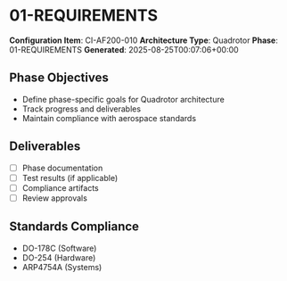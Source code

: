 # 01-REQUIREMENTS

**Configuration Item**: CI-AF200-010
**Architecture Type**: Quadrotor
**Phase**: 01-REQUIREMENTS
**Generated**: 2025-08-25T00:07:06+00:00

## Phase Objectives
- Define phase-specific goals for Quadrotor architecture
- Track progress and deliverables
- Maintain compliance with aerospace standards

## Deliverables
- [ ] Phase documentation
- [ ] Test results (if applicable)
- [ ] Compliance artifacts
- [ ] Review approvals

## Standards Compliance
- DO-178C (Software)
- DO-254 (Hardware)
- ARP4754A (Systems)
